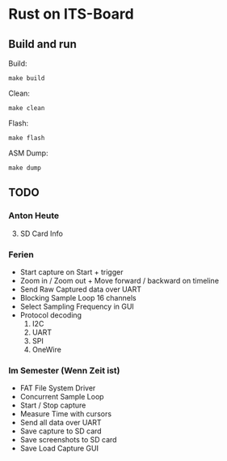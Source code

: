 # Rust on ITS-Board

## Build and run

Build:

`make build`

Clean:

`make clean`

Flash:

`make flash`

ASM Dump:

`make dump`

## TODO

### Anton Heute
3. SD Card Info

### Ferien
- Start capture on Start + trigger
- Zoom in / Zoom out + Move forward / backward on timeline
- Send Raw Captured data over UART
- Blocking Sample Loop 16 channels
- Select Sampling Frequency in GUI
- Protocol decoding
	1. I2C
	2. UART
	3. SPI
	4. OneWire

### Im Semester (Wenn Zeit ist)

- FAT File System Driver
- Concurrent Sample Loop
- Start / Stop capture
- Measure Time with cursors
- Send all data over UART
- Save capture to SD card
- Save screenshots to SD card
- Save Load Capture GUI
